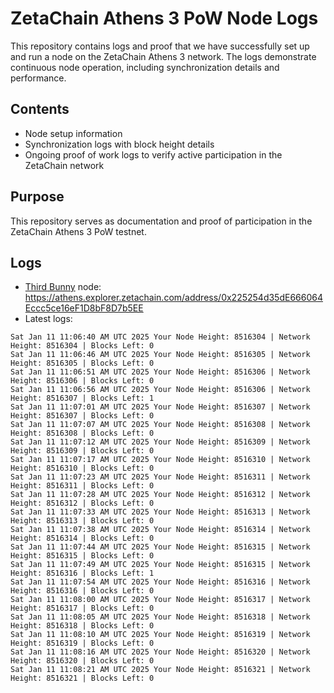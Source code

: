 # ZetaChain Athens 3 PoW Node Logs
This repository contains logs and proof that we have successfully set up and run a node on the ZetaChain Athens 3 network. The logs demonstrate continuous node operation, including synchronization details and performance.

## Contents
- Node setup information
- Synchronization logs with block height details
- Ongoing proof of work logs to verify active participation in the ZetaChain network

## Purpose
This repository serves as documentation and proof of participation in the ZetaChain Athens 3 PoW testnet.

## Logs

- [Third Bunny](https://thirdbunny.xyz/) node: https://athens.explorer.zetachain.com/address/0x225254d35dE666064Eccc5ce16eF1D8bF8D7b5EE
- Latest logs:
```
Sat Jan 11 11:06:40 AM UTC 2025 Your Node Height: 8516304 | Network Height: 8516304 | Blocks Left: 0
Sat Jan 11 11:06:46 AM UTC 2025 Your Node Height: 8516305 | Network Height: 8516305 | Blocks Left: 0
Sat Jan 11 11:06:51 AM UTC 2025 Your Node Height: 8516306 | Network Height: 8516306 | Blocks Left: 0
Sat Jan 11 11:06:56 AM UTC 2025 Your Node Height: 8516306 | Network Height: 8516307 | Blocks Left: 1
Sat Jan 11 11:07:01 AM UTC 2025 Your Node Height: 8516307 | Network Height: 8516307 | Blocks Left: 0
Sat Jan 11 11:07:07 AM UTC 2025 Your Node Height: 8516308 | Network Height: 8516308 | Blocks Left: 0
Sat Jan 11 11:07:12 AM UTC 2025 Your Node Height: 8516309 | Network Height: 8516309 | Blocks Left: 0
Sat Jan 11 11:07:17 AM UTC 2025 Your Node Height: 8516310 | Network Height: 8516310 | Blocks Left: 0
Sat Jan 11 11:07:23 AM UTC 2025 Your Node Height: 8516311 | Network Height: 8516311 | Blocks Left: 0
Sat Jan 11 11:07:28 AM UTC 2025 Your Node Height: 8516312 | Network Height: 8516312 | Blocks Left: 0
Sat Jan 11 11:07:33 AM UTC 2025 Your Node Height: 8516313 | Network Height: 8516313 | Blocks Left: 0
Sat Jan 11 11:07:38 AM UTC 2025 Your Node Height: 8516314 | Network Height: 8516314 | Blocks Left: 0
Sat Jan 11 11:07:44 AM UTC 2025 Your Node Height: 8516315 | Network Height: 8516315 | Blocks Left: 0
Sat Jan 11 11:07:49 AM UTC 2025 Your Node Height: 8516315 | Network Height: 8516316 | Blocks Left: 1
Sat Jan 11 11:07:54 AM UTC 2025 Your Node Height: 8516316 | Network Height: 8516316 | Blocks Left: 0
Sat Jan 11 11:08:00 AM UTC 2025 Your Node Height: 8516317 | Network Height: 8516317 | Blocks Left: 0
Sat Jan 11 11:08:05 AM UTC 2025 Your Node Height: 8516318 | Network Height: 8516318 | Blocks Left: 0
Sat Jan 11 11:08:10 AM UTC 2025 Your Node Height: 8516319 | Network Height: 8516319 | Blocks Left: 0
Sat Jan 11 11:08:16 AM UTC 2025 Your Node Height: 8516320 | Network Height: 8516320 | Blocks Left: 0
Sat Jan 11 11:08:21 AM UTC 2025 Your Node Height: 8516321 | Network Height: 8516321 | Blocks Left: 0
```
